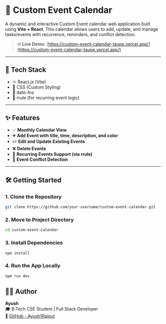 # 📅 Custom Event Calendar

A dynamic and interactive Custom Event calendar web application built using **Vite + React**. This calendar allows users to add, update, and manage tasks/events with recurrence, reminders, and conflict detection.

> 🌐 **Live Demo**: [https://custom-event-calendar-taupe.vercel.app/](https://custom-event-calendar-taupe.vercel.app/)

---

## 🧪 Tech Stack

- ⚛️ React.js (Vite)
- 🎨 CSS (Custom Styling)
- 📅 date-fns
- 🔁 rrule (for recurring event logic)

---

## ✨ Features

- ✅ **Monthly Calendar View**
- ➕ **Add Event with title, time, description, and color**
- ✏️ **Edit and Update Existing Events**
- ❌ **Delete Events**
- 🔁 **Recurring Events Support (via rrule)**
- 🧠 **Event Conflict Detection**

---

## 🛠️ Getting Started

### 1. Clone the Repository
```bash
git clone https://github.com/your-username/custom-event-calendar.git
```

### 2. Move to Project Directory
```bash
cd custom-event-calendar
```
### 3. Install Dependencies
```bash
npm install
```

### 4. Run the App Locally
```bash
npm run dev
```


## 👨‍💻 Author

**Ayush**  
🎓 B.Tech CSE Student | Full Stack Developer  
🔗 [GitHub - Ayush1Rajput](https://github.com/Ayush1Rajput)  
